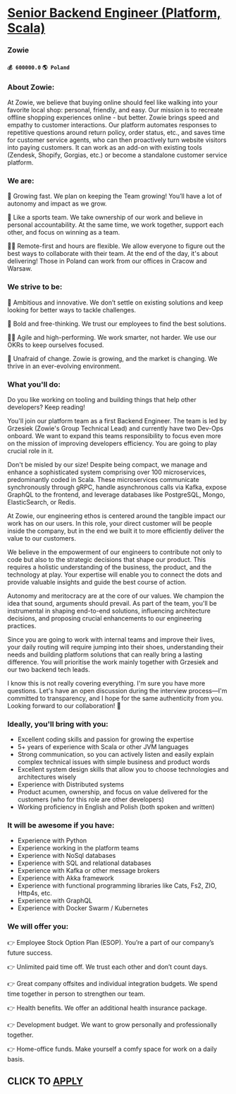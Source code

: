 # [Senior Backend Engineer (Platform, Scala)](https://www.remotewlb.com/apply/senior-backend-engineer-platform-scala)  
### Zowie  
#### `💰 600000.0` `🌎 Poland`  

### About Zowie:

At Zowie, we believe that buying online should feel like walking into your favorite local shop: personal, friendly, and easy. Our mission is to recreate offline shopping experiences online - but better. Zowie brings speed and empathy to customer interactions. Our platform automates responses to repetitive questions around return policy, order status, etc., and saves time for customer service agents, who can then proactively turn website visitors into paying customers. It can work as an add-on with existing tools (Zendesk, Shopify, Gorgias, etc.) or become a standalone customer service platform.

### We are:

🚀 Growing fast. We plan on keeping the Team growing! You’ll have a lot of autonomy and impact as we grow.

🏈 Like a sports team. We take ownership of our work and believe in personal accountability. At the same time, we work together, support each other, and focus on winning as a team.

🧑‍💻 Remote-first and hours are flexible. We allow everyone to figure out the best ways to collaborate with their team. At the end of the day, it's about delivering! Those in Poland can work from our offices in Cracow and Warsaw.

### We strive to be:

💪 Ambitious and innovative. We don’t settle on existing solutions and keep looking for better ways to tackle challenges.

👻 Bold and free-thinking. We trust our employees to find the best solutions.

🤸‍♀️ Agile and high-performing. We work smarter, not harder. We use our OKRs to keep ourselves focused.

🤠 Unafraid of change. Zowie is growing, and the market is changing. We thrive in an ever-evolving environment.

### What you'll do:

Do you like working on tooling and building things that help other developers? Keep reading!

You'll join our platform team as a first Backend Engineer. The team is led by Grzesiek (Zowie's Group Technical Lead) and currently have two Dev-Ops onboard. We want to expand this teams responsibility to focus even more on the mission of improving developers efficiency. You are going to play crucial role in it.

Don't be misled by our size! Despite being compact, we manage and enhance a sophisticated system comprising over 100 microservices, predominantly coded in Scala. These microservices communicate synchronously through gRPC, handle asynchronous calls via Kafka, expose GraphQL to the frontend, and leverage databases like PostgreSQL, Mongo, ElasticSearch, or Redis.

At Zowie, our engineering ethos is centered around the tangible impact our work has on our users. In this role, your direct customer will be people inside the company, but in the end we built it to more efficiently deliver the value to our customers.

We believe in the empowerment of our engineers to contribute not only to code but also to the strategic decisions that shape our product. This requires a holistic understanding of the business, the product, and the technology at play. Your expertise will enable you to connect the dots and provide valuable insights and guide the best course of action.

Autonomy and meritocracy are at the core of our values. We champion the idea that sound, arguments should prevail. As part of the team, you'll be instrumental in shaping end-to-end solutions, influencing architecture decisions, and proposing crucial enhancements to our engineering practices.

Since you are going to work with internal teams and improve their lives, your daily routing will require jumping into their shoes, understanding their needs and building platform solutions that can really bring a lasting difference. You will prioritise the work mainly together with Grzesiek and our two backend tech leads.

I know this is not really covering everything. I'm sure you have more questions. Let's have an open discussion during the interview process—I'm committed to transparency, and I hope for the same authenticity from you. Looking forward to our collaboration! 🚀

### Ideally, you'll bring with you:

  * Excellent coding skills and passion for growing the expertise
  * 5+ years of experience with Scala or other JVM languages
  * Strong communication, so you can actively listen and easily explain complex technical issues with simple business and product words
  * Excellent system design skills that allow you to choose technologies and architectures wisely
  * Experience with Distributed systems
  * Product acumen, ownership, and focus on value delivered for the customers (who for this role are other developers)
  * Working proficiency in English and Polish (both spoken and written)

### It will be awesome if you have:

  * Experience with Python
  * Experience working in the platform teams 
  * Experience with NoSql databases
  * Experience with SQL and relational databases
  * Experience with Kafka or other message brokers
  * Experience with Akka framework
  * Experience with functional programming libraries like Cats, Fs2, ZIO, Http4s, etc.
  * Experience with GraphQL
  * Experience with Docker Swarm / Kubernetes

### We will offer you:

👉 Employee Stock Option Plan (ESOP). You’re a part of our company’s future success.

👉 Unlimited paid time off. We trust each other and don’t count days.

👉 Great company offsites and individual integration budgets. We spend time together in person to strengthen our team.

👉 Health benefits. We offer an additional health insurance package.

👉 Development budget. We want to grow personally and professionally together.

👉 Home-office funds. Make yourself a comfy space for work on a daily basis.

  
## CLICK TO [APPLY](https://www.remotewlb.com/apply/senior-backend-engineer-platform-scala)

